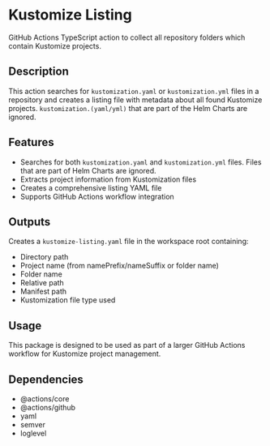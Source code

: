 # Kustomize Listing

GitHub Actions TypeScript action to collect all repository folders which contain Kustomize projects.

## Description

This action searches for `kustomization.yaml` or `kustomization.yml` files in a repository and creates a listing file with metadata about all found Kustomize projects.
`kustomization.(yaml/yml)` that are part of the Helm Charts are ignored.

## Features

- Searches for both `kustomization.yaml` and `kustomization.yml` files. Files that are part of Helm Charts are ignored.
- Extracts project information from Kustomization files
- Creates a comprehensive listing YAML file
- Supports GitHub Actions workflow integration

## Outputs

Creates a `kustomize-listing.yaml` file in the workspace root containing:
- Directory path
- Project name (from namePrefix/nameSuffix or folder name)
- Folder name
- Relative path
- Manifest path
- Kustomization file type used

## Usage

This package is designed to be used as part of a larger GitHub Actions workflow for Kustomize project management.

## Dependencies

- @actions/core
- @actions/github
- yaml
- semver
- loglevel
